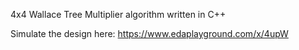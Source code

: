 4x4 Wallace Tree Multiplier algorithm written in C++ 

Simulate the design here: https://www.edaplayground.com/x/4upW
